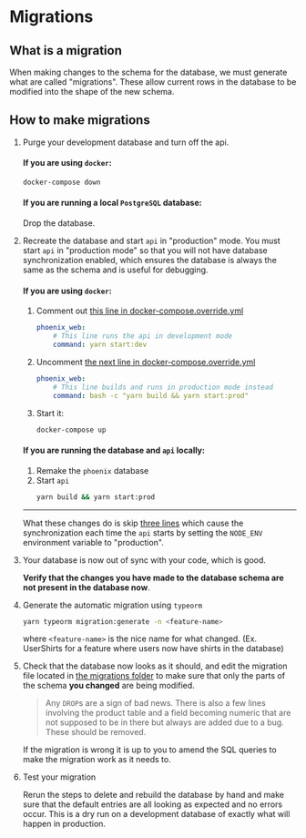 # Migrations
## What is a migration
When making changes to the schema for the database, we must generate what are called "migrations".
These allow current rows in the database to be modified into the shape of the new schema.

## How to make migrations 
1. Purge your development database and turn off the api.
    #### If you are using `docker`:
    ```bash
    docker-compose down
    ```
    #### If you are running a local `PostgreSQL` database:
    Drop the database.
   
2. Recreate the database and start `api` in "production" mode.
    You must start `api` in "production mode" so that you will not have database synchronization enabled,
    which ensures the database is always the same as the schema and is useful for debugging.

    #### If you are using `docker`:
    1. Comment out [this line in docker-compose.override.yml](docker-compose.override.yml#L16)
        ```yaml
        phoenix_web:
            # This line runs the api in development mode
            command: yarn start:dev
        ```
    2. Uncomment [the next line in docker-compose.override.yml](docker-compose.override.yml#L15)
        ```yaml
        phoenix_web:
            # This line builds and runs in production mode instead
            command: bash -c "yarn build && yarn start:prod"
        ```
    3. Start it:
        ```bash
        docker-compose up
        ```
    
    #### If you are running the database and `api` locally:
    1. Remake the `phoenix` database
    2. Start `api`
        ```bash
        yarn build && yarn start:prod
        ```

    ----
    What these changes do is skip [three lines](api/src/main.ts#L24) which cause the
    synchronization each time the `api` starts by setting the `NODE_ENV` environment variable
    to "production".

3. Your database is now out of sync with your code, which is good.

    **Verify that the changes you have made to the database schema are not present in the database now**.

4. Generate the automatic migration using `typeorm`
    ```bash
    yarn typeorm migration:generate -n <feature-name>
    ```
    where `<feature-name>` is the nice name for what changed.
    (Ex. UserShirts for a feature where users now have shirts in the database)
    
5. Check that the database now looks as it should, and edit the migration file
    located in [the migrations folder](api/src/migrations) to make sure that only the parts of the schema **you changed** are
    being modified.
    
    > Any `DROP`s are a sign of bad news. There is also a few lines involving the product table and a field becoming numeric
    that are not supposed to be in there but always are added due to a bug. These should be removed.
    
    If the migration is wrong it is up to you to amend the SQL queries to make the migration work as it needs to.
    
6. Test your migration
    
    Rerun the steps to delete and rebuild the database by hand and make sure that the default entries are all looking as
    expected and no errors occur. This is a dry run on a development database of exactly what will happen in production.
